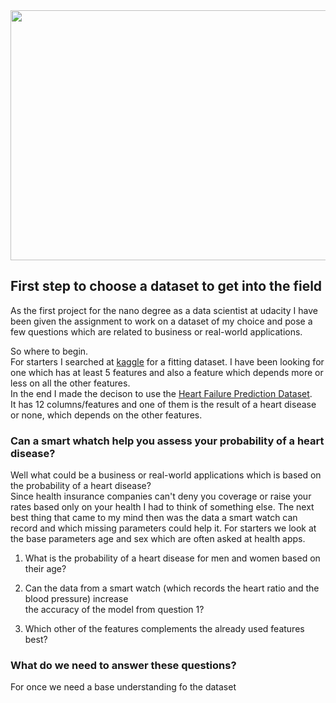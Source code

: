 <img src=https://user-images.githubusercontent.com/96918132/150175572-2937f3d3-8ec7-41dd-ba50-8ec1edb71da3.png width="600" height="400"/>

## First step to choose a dataset to get into the field

As the first project for the nano degree as a data scientist at udacity I have been given the assignment to work on a dataset
of my choice and pose a few questions which are related to business or real-world applications.<br>

So where to begin. <br>
For starters I searched at [kaggle](https://www.kaggle.com/) for a fitting dataset. I have been looking for one which has 
at least 5 features and also a feature which depends more or less on all the other features. <br>
In the end I made the decison to use the [Heart Failure Prediction Dataset](https://www.kaggle.com/fedesoriano/heart-failure-prediction). <br>
It has 12 columns/features and one of them is the result of a heart disease or none, which depends on the other features. 


### Can a smart whatch help you assess your probability of a heart disease?

Well what could be a business or real-world applications which is based on the probability of a heart disease? <br>
Since health insurance companies can't deny you coverage or raise your rates based only on your health I had to think of something else.
The next best thing that came to my mind then was the data a smart watch can record and which missing parameters could help it.
For starters we look at the base parameters age and sex which are often asked at health apps.
1. What is the probability of a heart disease for men and women based on their age?

2. Can the data from a smart watch (which records the heart ratio and the blood pressure) increase <br>the accuracy of the model from question 1?

3.  Which other of the features complements the already used features best?


### What do we need to answer these questions?
For once we need a base understanding fo the dataset


